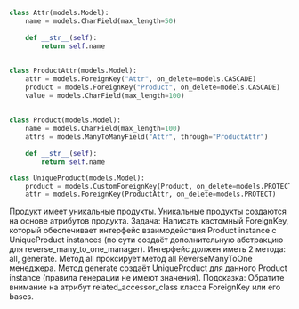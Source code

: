 
```python
class Attr(models.Model):  
    name = models.CharField(max_length=50)  
  
    def __str__(self):  
        return self.name  
  
  
class ProductAttr(models.Model):  
    attr = models.ForeignKey("Attr", on_delete=models.CASCADE)  
    product = models.ForeignKey("Product", on_delete=models.CASCADE)  
    value = models.CharField(max_length=100)  
  
  
class Product(models.Model):  
    name = models.CharField(max_length=100)  
    attrs = models.ManyToManyField("Attr", through="ProductAttr")  
  
    def __str__(self):  
        return self.name

class UniqueProduct(models.Model):
	product = models.CustomForeignKey(Product, on_delete=models.PROTECT) 
	attr = models.ForeignKey(ProductAttr, on_delete=models.PROTECT)
```

Продукт имеет уникальные продукты. Уникальные продукты создаются на основе атрибутов продукта.
Задача: 
Написать кастомный ForeignKey, который обеспечивает интерфейс взаимодействия Product instance с UniqueProduct instances (по сути создаёт дополнительную абстракцию для reverse_many_to_one_manager).
Интерфейс должен иметь 2 метода: all, generate.
Метод all проксирует метод all ReverseManyToOne менеджера.
Метод generate создаёт UniqueProduct для данного Product instance (правила генерации не имеют значения).
Подсказка: Обратите внимание на атрибут related_accessor_class класса ForeignKey или его bases.